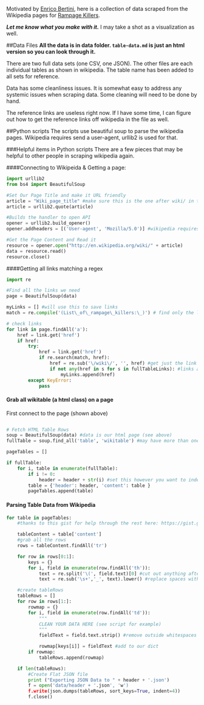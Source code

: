 Motivated by [Enrico Bertini](https://twitter.com/FILWD/status/279827195495591936), here is a collection of data scraped from the Wikipedia pages for [Rampage Killers](http://en.wikipedia.org/wiki/List_of_rampage_killers).

***Let me know what you make with it.*** I may take a shot as a visualization as well.

##Data Files
**All the data is in data folder. `table-data.md` is just an html version so you can look through it.**

There are two full data sets (one CSV, one JSON). The other files are each individual tables as shown in wikipedia. The table name has been added to all sets for reference. 

Data has some cleanliness issues. It is somewhat easy to address any systemic issues when scraping data. Some cleaning will need to be done by hand. 

The reference links are useless right now. If I have some time, I can figure out how to get the reference links off wikipedia in the file as well.

##Python scripts
The scripts use beautiful soup to parse the wikipedia pages. Wikipedia requires send a user-agent, urllib2 is used for that.

###Helpful items in Python scripts
There are a few pieces that may be helpful to other people in scraping wikipedia again. 

####Connecting to Wikipeida & Getting a page:

```python
import urllib2
from bs4 import BeautifulSoup 

#Set Our Page Title and make it URL friendly
article = "Wiki_page_title" #make sure this is the one after wiki/ in the url
article = urllib2.quote(article)

#Builds the handler to open API
opener = urllib2.build_opener()
opener.addheaders = [('User-agent', 'Mozilla/5.0')] #wikipedia requires user-agent

#Get the Page Content and Read it
resource = opener.open("http://en.wikipedia.org/wiki/" + article)
data = resource.read()
resource.close()
```

####Getting all links matching a regex

```python
import re

#Find all the links we need
page = BeautifulSoup(data)

myLinks = [] #will use this to save links
match = re.compile('(List\_of\_rampage\_killers:\_)') # find only the links we want

# check links
for link in page.findAll('a'):
    href = link.get('href')
    if href:
        try:
            href = link.get('href')
            if re.search(match, href):
                href = re.sub('\/wiki\/', '', href) #get just the link title
                if not any(href in s for s in fullTableLinks): #links are probably multiple times on page
                    myLinks.append(href)
        except KeyError:
            pass

```

#### Grab all wikitable (a html class) on a page

First connect to the page (shown above)

```python

# Fetch HTML Table Rows
soup = BeautifulSoup(data) #data is our html page (see above)
fullTable = soup.find_all('table', 'wikitable') #may have more than one... fun!

pageTables = []

if fullTable:
    for i, table in enumerate(fullTable):
        if i != 0:
            header = header + str(i) #set this however you want to index multiple tables
        table = {'header': header, 'content': table }
        pageTables.append(table)

```
#### Parsing Table Data from Wikipedia

```python
for table in pageTables:
    #thanks to this gist for help through the rest here: https://gist.github.com/1501715

    tableContent = table['content']
    #grab all the rows
    rows = tableContent.findAll('tr')

    for row in rows[0:1]:
        keys = {}
        for i, field in enumerate(row.findAll('th')):
            text = re.split('\(', field.text)[0] #cut out anything after ()
            text = re.sub('\s+','_', text).lower() #replace spaces with _ and make lowercase

    #create tableRows
    tableRows = []
    for row in rows[1:]:
        rowmap = {}
        for i, field in enumerate(row.findAll('td')):
            """
            CLEAN YOUR DATA HERE (see script for example)
            """
            fieldText = field.text.strip() #remove outside whitespaces

            rowmap[keys[i]] = fieldText #add to our dict
        if rowmap:
            tableRows.append(rowmap)

    if len(tableRows):
        #Create Flat JSON file
        print ("Exporting JSON Data to " + header + '.json')
        f = open('data/header + '.json', 'w')
        f.write(json.dumps(tableRows, sort_keys=True, indent=4))
        f.close()
```

